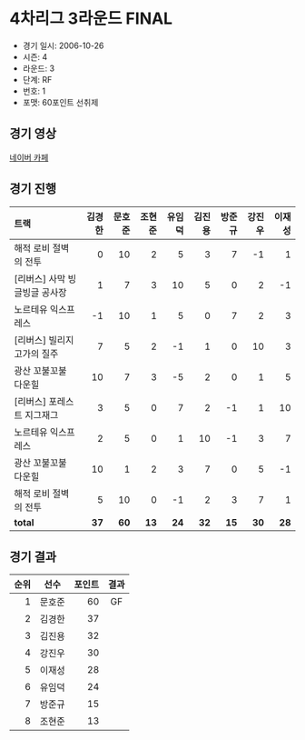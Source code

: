 # 4차리그 3라운드 FINAL

- 경기 일시: 2006-10-26
- 시즌: 4
- 라운드: 3
- 단계: RF
- 번호: 1
- 포맷: 60포인트 선취제





## 경기 영상
[네이버 카페](https://cafe.naver.com/leaguekart/69)

## 경기 진행

| 트랙 | 김경한 | 문호준 | 조현준 | 유임덕 | 김진용 | 방준규 | 강진우 | 이재성 |
|:---|---:|---:|---:|---:|---:|---:|---:|---:|
| 해적 로비 절벽의 전투 | 0 | 10 | 2 | 5 | 3 | 7 | -1 | 1 |
| [리버스] 사막 빙글빙글 공사장 | 1 | 7 | 3 | 10 | 5 | 0 | 2 | -1 |
| 노르테유 익스프레스 | -1 | 10 | 1 | 5 | 0 | 7 | 2 | 3 |
| [리버스] 빌리지 고가의 질주 | 7 | 5 | 2 | -1 | 1 | 0 | 10 | 3 |
| 광산 꼬불꼬불 다운힐 | 10 | 7 | 3 | -5 | 2 | 0 | 1 | 5 |
| [리버스] 포레스트 지그재그 | 3 | 5 | 0 | 7 | 2 | -1 | 1 | 10 |
| 노르테유 익스프레스 | 2 | 5 | 0 | 1 | 10 | -1 | 3 | 7 |
| 광산 꼬불꼬불 다운힐 | 10 | 1 | 2 | 3 | 7 | 0 | 5 | -1 |
| 해적 로비 절벽의 전투 | 5 | 10 | 0 | -1 | 2 | 3 | 7 | 1 |
| __total__ | __37__ | __60__ | __13__ | __24__ | __32__ | __15__ | __30__ | __28__ |




## 경기 결과

| 순위 | 선수 | 포인트 | 결과 |
|---:|:---:|---:|:---:|
| 1 | 문호준 | 60 | GF |
| 2 | 김경한 | 37 |  |
| 3 | 김진용 | 32 |  |
| 4 | 강진우 | 30 |  |
| 5 | 이재성 | 28 |  |
| 6 | 유임덕 | 24 |  |
| 7 | 방준규 | 15 |  |
| 8 | 조현준 | 13 |  |

